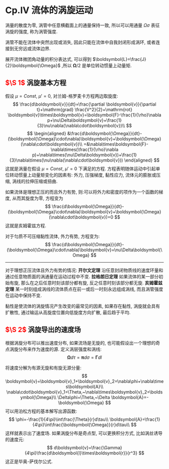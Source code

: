 # Cp.IV 流体的涡旋运动

涡量的散度为零, 涡管中任意横截面上的通量保持一致, 所以可以用通量 $\Omega\sigma$ 表征涡旋的强度, 称为涡管强度.

涡管不能在流体中突然出现或消失, 因此只能在流体中自我封闭形成涡环, 或者连接到无穷远或流体边界.

展开流体微团角动量的积分表达式, 可以得到 $\boldsymbol{L}=\frac{J}{2}\boldsymbol{\Omega}$ ,所以 $\boldsymbol{\Omega}/2$ 是单位转动惯量上动量矩.

## <font color='red'>$\S 1$  </font>涡旋基本方程

假设 $\mu=Const,~\mu'=0$, 对兰姆-格罗麦卡方程两边取旋度:
$$
\frac{d\boldsymbol{v}}{dt}=\frac{\partial \boldsymbol{v}}{\partial t}+\mathrm{grad} \frac{V^2}{2}+\mathrm{rot} \boldsymbol{v}\times\boldsymbol{v}=\boldsymbol{F}-\frac{1}{\rho}\nabla p+\nu\Delta\boldsymbol{v}+\frac{1}{3}\nu\nabla(\nabla\cdot\boldsymbol{v})\\
$$
$$
\begin{aligned}
    &\frac{d\boldsymbol{\Omega}}{dt}-(\boldsymbol{\Omega}\cdot\nabla)\boldsymbol{v}+\boldsymbol{\Omega}(\nabla\cdot\boldsymbol{v})\\
    =&\nabla\times\boldsymbol{F}-\nabla\times(\frac{1}{\rho}\nabla p)+\nabla\times(\nu\Delta\boldsymbol{v})+\frac{1}{3}\nabla\times(\nu\nabla(\nabla\cdot\boldsymbol{v}))
\end{aligned}
$$
这就是涡量在假设 $\mu=Const,~\mu'=0$ 下满足的方程.
方程表明随体运动中引起单位转动惯量上动量矩变化的因素有: 外力, 压强梯度, 黏性应力, 流体元的膨胀或压缩, 涡线的拉伸压缩或扭曲.

如果流体是理想正压的而且外力有势, 则:可以将外力和密度的项作为一个函数的梯度, 从而其旋度为零, 方程变为
$$
\frac{d\boldsymbol{\Omega}}{dt}-(\boldsymbol{\Omega}\cdot\nabla)\boldsymbol{v}+\boldsymbol{\Omega}(\nabla\cdot\boldsymbol{v})=0
$$
这就是亥姆霍兹方程.

对于匀质不可压缩黏性流体, 外力有势, 方程变为:
$$
\frac{d\boldsymbol{\Omega}}{dt}-(\boldsymbol{\Omega}\cdot\nabla)\boldsymbol{v}=\nu\Delta\boldsymbol{\Omega}
$$

---
对于理想正压流体且外力有势的情况:
**开尔文定理**
沿任意封闭物质线的速度环量和通过任意物质面的涡通量在运动过程中不变.
**拉格朗日定理**
如果流体的某一部分初始有旋, 那么在之后任意时刻该部分都有旋, 反之任意时刻该部分都无旋.
**亥姆霍兹定理**
某一时刻组成涡线的流体质点在前一或后一时刻永远组成涡线, 而且涡管强度在运动中保持不变.

黏性是使流体的涡旋情况产生改变的最常见的因素, 如果存在黏性, 涡旋就会具有扩散性, 通过输运从高旋度位置向低旋度方向扩散, 最后趋于平均.

## <font color='red'>$\S 2$  </font>涡旋导出的速度场

根据涡旋分布可以推出速度分布, 如果流场是无旋的, 也可能假设出一个理想的奇点涡旋分布来作为速度的源.
定义涡层强度和涡线:
$$
\boldsymbol{\Omega}d\tau=\boldsymbol{\pi}d\sigma=\boldsymbol{\Gamma}dl
$$

将速度分解为有源无旋和有旋无源分量:
$$
\boldsymbol{v}=\boldsymbol{v}_1+\boldsymbol{v}_2=\nabla\phi+\nabla\times\boldsymbol{A}\\
\nabla\cdot\boldsymbol{v}_1=\Theta,~\nabla\times\boldsymbol{v}_2=\boldsymbol{\Omega}\\
\Delta\phi=\Theta,~\Delta \boldsymbol{A}=-\boldsymbol{\Omega}
$$
可以用泊松方程的基本解写出源函数:
$$
\phi=-\frac{1}{4\pi}\int\frac{\Theta}{r}d\tau\\
\boldsymbol{A}=\frac{1}{4\pi}\int\frac{\boldsymbol{\Omega}}{r}d\tau\\
$$
这样就表示出了速度场. 如果涡旋分布是奇点型, 可以更换积分方式, 比如涡丝诱导的速度元:
$$
d\boldsymbol{v}=\frac{\Gamma}{4\pi}\frac{d\boldsymbol{l}\times\boldsymbol{r}}{r^3}
$$
这正是毕奥-萨伐尔公式.